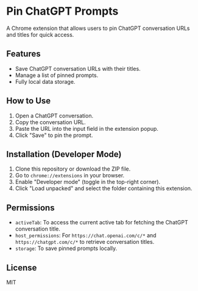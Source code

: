 # Pin ChatGPT Prompts

A Chrome extension that allows users to pin ChatGPT conversation URLs and titles for quick access.

## Features
- Save ChatGPT conversation URLs with their titles.
- Manage a list of pinned prompts.
- Fully local data storage.

## How to Use
1. Open a ChatGPT conversation.
2. Copy the conversation URL.
3. Paste the URL into the input field in the extension popup.
4. Click "Save" to pin the prompt.

## Installation (Developer Mode)
1. Clone this repository or download the ZIP file.
2. Go to `chrome://extensions` in your browser.
3. Enable "Developer mode" (toggle in the top-right corner).
4. Click "Load unpacked" and select the folder containing this extension.

## Permissions
- `activeTab`: To access the current active tab for fetching the ChatGPT conversation title.
- `host_permissions`: For `https://chat.openai.com/c/*` and `https://chatgpt.com/c/*` to retrieve conversation titles.
- `storage`: To save pinned prompts locally.

## License
MIT
